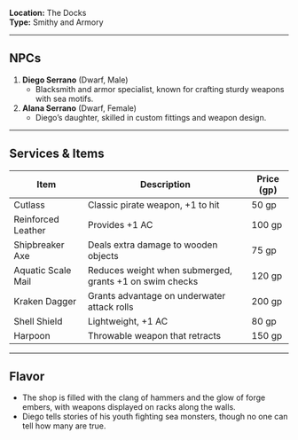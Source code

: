 **Location:** The Docks  
**Type:** Smithy and Armory

---

## NPCs

1. **Diego Serrano** (Dwarf, Male)
    - Blacksmith and armor specialist, known for crafting sturdy weapons with sea motifs.
2. **Alana Serrano** (Dwarf, Female)
    - Diego’s daughter, skilled in custom fittings and weapon design.

---

## Services & Items

| Item               | Description                                             | Price (gp) |
| ------------------ | ------------------------------------------------------- | ---------- |
| Cutlass            | Classic pirate weapon, +1 to hit                        | 50 gp      |
| Reinforced Leather | Provides +1 AC                                          | 100 gp     |
| Shipbreaker Axe    | Deals extra damage to wooden objects                    | 75 gp      |
| Aquatic Scale Mail | Reduces weight when submerged, grants +1 on swim checks | 120 gp     |
| Kraken Dagger      | Grants advantage on underwater attack rolls             | 200 gp     |
| Shell Shield       | Lightweight, +1 AC                                      | 80 gp      |
| Harpoon            | Throwable weapon that retracts                          | 150 gp     |

---

## Flavor

- The shop is filled with the clang of hammers and the glow of forge embers, with weapons displayed on racks along the walls.
- Diego tells stories of his youth fighting sea monsters, though no one can tell how many are true.